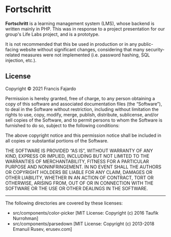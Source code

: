 # Fortschritt

**Fortschritt** is a learning management system (LMS), whose backend is written mainly in PHP. This was in response to a project presentation for our group's Life Labs project, and is a prototype.

It is not recommended that this be used in production or in any public-facing website without significant changes, considering that many security-related measures were not implemented (i.e. password hashing, SQL injection, etc.).

## License

Copyright © 2021 Francis Fajardo

Permission is hereby granted, free of charge, to any person obtaining a copy of this software and associated documentation files (the “Software”), to deal in the Software without restriction, including without limitation the rights to use, copy, modify, merge, publish, distribute, sublicense, and/or sell copies of the Software, and to permit persons to whom the Software is furnished to do so, subject to the following conditions:

The above copyright notice and this permission notice shall be included in all copies or substantial portions of the Software.

THE SOFTWARE IS PROVIDED “AS IS”, WITHOUT WARRANTY OF ANY KIND, EXPRESS OR IMPLIED, INCLUDING BUT NOT LIMITED TO THE WARRANTIES OF MERCHANTABILITY, FITNESS FOR A PARTICULAR PURPOSE AND NONINFRINGEMENT. IN NO EVENT SHALL THE AUTHORS OR COPYRIGHT HOLDERS BE LIABLE FOR ANY CLAIM, DAMAGES OR OTHER LIABILITY, WHETHER IN AN ACTION OF CONTRACT, TORT OR OTHERWISE, ARISING FROM, OUT OF OR IN CONNECTION WITH THE SOFTWARE OR THE USE OR OTHER DEALINGS IN THE SOFTWARE.

---

The following directories are covered by these licenses:
- src/components/color-picker [MIT License: Copyright (c) 2016 Taufik Nurrohman]
- src/components/parsedown [MIT License: Copyright (c) 2013-2018 Emanuil Rusev, erusev.com]
